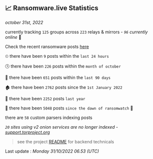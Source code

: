 
## 📈 Ransomware.live Statistics
_october 31st, 2022_

currently tracking `125` groups across `223` relays & mirrors - _`96` currently online_ 📡

Check the recent ransomware posts [here](https://www.ransomware.live/#/recentposts)


⏲ there have been `9` posts within the `last 24 hours`

🕓 there have been `226` posts within the `month of october`

📅 there have been `651` posts within the `last 90 days`

🏚 there have been `2762` posts since the `1st January 2022`

🚀 there have been `2252` posts `last year`

🦕 there have been `5048` posts `since the dawn of ransomwatch` 🐣

there are `58` custom parsers indexing posts

_`20` sites using v2 onion services are no longer indexed - [support.torproject.org](https://support.torproject.org/onionservices/v2-deprecation/)_

> see the project [README](https://github.com/jmousqueton/ransomwatch#readme) for backend technicals



Last update : _Monday 31/10/2022 06.53 (UTC)_

